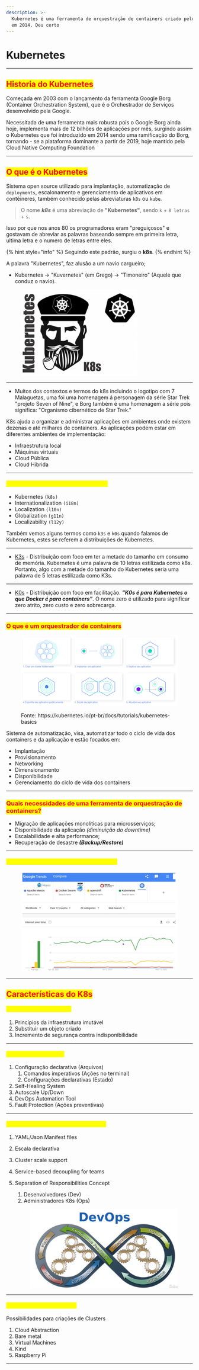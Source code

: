 ```yaml
---
description: >-
  Kubernetes é uma ferramenta de orquestração de containers criado pelo google
  em 2014. Deu certo
---
```


# Kubernetes

***

## <mark style="color:red;">Historia do Kubernetes</mark>

Começada em 2003 com o lançamento da ferramenta Google Borg (Container Orchestration System), que é o Orchestrador de Serviços desenvolvido pela Google.&#x20;

Necessitada de uma ferramenta mais robusta pois o Google Borg ainda hoje, implementa mais de 12 bilhões de aplicações por mês, surgindo assim o Kubernetes que foi introduzido em 2014 sendo uma ramificação do Borg, tornando - se a plataforma dominante a partir de 2019, hoje mantido pela Cloud Native Computing Foundation

***

## <mark style="color:red;">O que é o Kubernetes</mark>

Sistema open source utilizado para implantação, automatização de `deployments`, escalonamento e gerenciamento de aplicativos em contêineres, também conhecido pelas abreviaturas `k8s` ou `kube`.

> O nome _**k8s**_ é uma abreviação de **"Kubernetes"**, sendo `k` + `8 letras` + `s`.

Isso por que nos anos 80 os programadores eram "preguiçosos" e gostavam de abreviar as palavras baseando sempre em primeira letra, ultima letra e o numero de letras entre eles.

{% hint style="info" %}
Seguindo este padrão, surgiu o **k8s**.
{% endhint %}

A palavra "Kubernetes", faz alusão a um navio cargueiro;

* Kubernetes -> "Kuvernetes" (em Grego) -> "Timoneiro" (Aquele que conduz o navio).

<figure><img src=".gitbook/assets/image (28).png" alt=""><figcaption></figcaption></figure>

***

* Muitos dos contextos e termos do k8s incluindo o logotipo com 7 Malaguetas, uma foi uma homenagem á personagem da série Star Trek "projeto Seven of Nine", e Borg também é uma homenagem a série pois significa:  "Organismo cibernético de Star Trek."

K8s ajuda a organizar e administrar aplicações em ambientes onde existem dezenas e até milhares de containers. As aplicações podem estar em diferentes ambientes de implementação:

* Infraestrutura local
* Máquinas virtuais
* Cloud Pública
* Cloud Híbrida

***

#### <mark style="color:yellow;">Alguns Exemplos de termos abreviados:</mark>

* Kubernetes `(k8s)`
* Internationalization `(i18n)`
* Localization `(l10n)`
* Globalization `(g11n)`
* Localizability `(l12y)`

Também vemos alguns termos como `k3s` e `k0s` quando falamos de Kubernetes, estes se referem a distribuições de Kubernetes.

***

* [K3s](https://k3s.io/) - Distribuição com foco em ter a metade do tamanho em consumo de memória. Kubernetes é uma palavra de 10 letras estilizada como k8s. Portanto, algo com a metade do tamanho do Kubernetes seria uma palavra de 5 letras estilizada como K3s.

***

* [K0s](https://k0sproject.io/) - Distribuição com foco em facilitação. _**"K0s é para Kubernetes o que Docker é para containers"**_. O nome zero é utilizado para significar zero atrito, zero custo e zero sobrecarga.

***

### <mark style="color:red;">O que é um orquestrador de containers</mark>

<figure><img src=".gitbook/assets/image (23).png" alt=""><figcaption><p>Fonte: https://kubernetes.io/pt-br/docs/tutorials/kubernetes-basics</p></figcaption></figure>

Sistema de automatização, visa, automatizar todo o ciclo de vida dos  containers e da aplicação e estão focados em:

* Implantação
* Provisionamento
* Networking
* Dimensionamento
* Disponibilidade
* Gerenciamento do ciclo de vida dos containers

***

### <mark style="color:red;">Quais necessidades de uma ferramenta de orquestração de containers?</mark>

* Migração de aplicações monolíticas para microsserviços;
* Disponibilidade da aplicação _(diminuição do downtime)_
* Escalabilidade e alta performance;
* Recuperação de desastre _**(Backup/Restore)**_

***

#### _<mark style="color:yellow;">**Alguns Orquestradores além do Kubernetes**</mark>_

<figure><img src=".gitbook/assets/image (31).png" alt=""><figcaption></figcaption></figure>

***

## <mark style="color:red;">Características do K8s</mark>

#### <mark style="color:yellow;">Imutabilidade Kubernetes</mark>

1. Princípios da infraestrutura imutável
2. Substituir um objeto criado
3. Incremento de segurança contra indisponibilidade

***

#### <mark style="color:yellow;">Disponibilidade do K8s</mark>

1. Configuração declarativa (Arquivos)
   1. Comandos imperativos (Ações no terminal)
   2. Configurações declarativas (Estado)
2. Self-Healing System
3. Autoscale Up/Down
4. DevOps Automation Tool
5. Fault Protection (Ações preventivas)

***

#### <mark style="color:yellow;">Escalabilidade -> Services/Applications</mark>

1. YAML/Json Manifest files
2. Escala declarativa
3. Cluster scale support
4. Service-based decoupling for teams
5.  Separation of Responsibilities Concept

    1. Desenvolvedores (Dev)
    2. Administradores K8s (Ops)



    <figure><img src=".gitbook/assets/image (35).png" alt=""><figcaption></figcaption></figure>

***

#### <mark style="color:yellow;">Abstração de Infraestrutura</mark>

Possibilidades para criações de Clusters

1. Cloud Abstraction
2. Bare metal
3. Virtual Machines
4. Kind
5. Raspberry Pi

***
